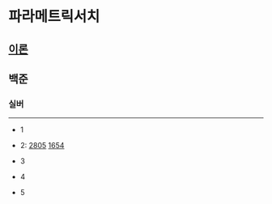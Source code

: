 # 파라메트릭서치
## [이론](../../AlgorithmTheory/파라메트릭서치.md)
## 백준

### 실버

---

- 1
- 2: 
[2805](2805/2805.md)
[1654](1654/1654.md)

- 3
- 4
- 5




